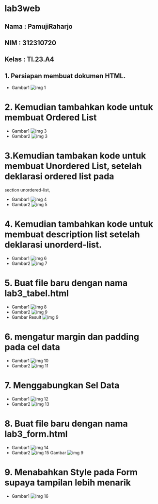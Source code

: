 # lab3web
## Nama  : PamujiRaharjo
## NIM   : 312310720
## Kelas : TI.23.A4
## 1. Persiapan membuat dokumen HTML.
- Gambar1
  ![img 1](Screenshot/1.png)
# 2. Kemudian tambahkan kode untuk membuat Ordered List
- Gambar1
  ![img 3](Screenshot/2.png)
- Gambar2
  ![img 3](Screenshot/3.png)
# 3.Kemudian tambakan kode untuk membuat Unordered List, setelah deklarasi ordered list pada
section unordered-list,
- Gambar1
  ![img 4](Screenshot/4.png)
- Gambar2
  ![img 5](Screenshot/5.png)
# 4. Kemudian tambahkan kode untuk membuat description list setelah deklarasi unorderd-list.
- Gambar1
  ![img 6](Screenshot/6.png)
- Gambar2
 ![img 7](Screenshot/7.png)
# 5. Buat file baru dengan nama lab3_tabel.html
- Gambar1
  ![img 8](Screenshot/8.png)
- Gambar2
  ![img 9](Screenshot/9.png)
- Gambar Result
  ![img 9](Screenshot/10.png)
# 6. mengatur margin dan padding pada cel data
- Gambar1
  ![img 10](Screenshot/11.png)
- Gambar2
  ![img 11](Screenshot/12.png)
# 7. Menggabungkan Sel Data
- Gambar1
  ![img 12](Screenshot/13.png)
- Gambar2
  ![img 13](Screenshot/14.png)
# 8. Buat file baru dengan nama lab3_form.html
- Gambar1
  ![img 14](Screenshot/15.png)
- Gambar2
  ![img 15](Screenshot/16.png)
   Gambar
  ![img 9](Screenshot/17.png)
# 9. Menabahkan Style pada Form supaya tampilan lebih menarik
- Gambar1
  ![img 16](Screenshot/18.png)
